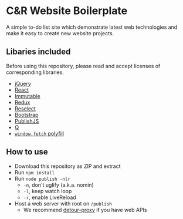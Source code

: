 # C&R Website Boilerplate

A simple to-do list site which demonstrate latest web technologies and make it easy to create new website projects.

## Libaries included

Before using this repository, please read and accept licenses of corresponding libraries.

* [jQuery](https://jquery.com/)
* [React](https://facebook.github.io/react/)
* [Immutable](http://facebook.github.io/immutable-js/)
* [Redux](https://github.com/rackt/redux)
* [Reselect](https://github.com/rackt/reselect)
* [Bootstrap](https://getbootstrap.com)
* [PublishJS](https://github.com/candrholdings/publishjs)
* [Q](https://github.com/kriskowal/q)
* [`window.fetch` polyfill](https://github.com/github/fetch)

## How to use
* Download this repository as ZIP and extract
* Run `npm install`
* Run `node publish -nlr`
  * `-n`, don't uglify (a.k.a. nomin)
  * `-l`, keep watch loop
  * `-r`, enable LiveReload
* Host a web server with root on `/publish`
  * We recommend [detour-proxy](https://npmjs.org/detour-proxy) if you have web APIs